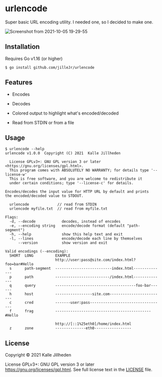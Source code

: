 # urlencode

Super basic URL encoding utility. I needed one, so I decided to make one.

![Screenshot from 2021-10-05 19-29-55](https://user-images.githubusercontent.com/2477952/136073443-840ee017-27b1-45c0-be23-e33bb3a43127.png)

## Installation

Requires Go v1.16 (or higher)

```console
$ go install github.com/jilleJr/urlencode
```

## Features

- Encodes

- Decodes

- Colored output to highlight what's encoded/decoded

- Read from STDIN or from a file

## Usage

```console
$ urlencode --help
urlencode v1.0.0  Copyright (C) 2021  Kalle Jillheden

  License GPLv3+: GNU GPL version 3 or later <https://gnu.org/licenses/gpl.html>.
  This program comes with ABSOLUTELY NO WARRANTY; for details type '--license-w'
  This is free software, and you are welcome to redistribute it
  under certain conditions; type '--license-c' for details.

Encodes/decodes the input value for HTTP URL by default and prints
the encoded/decoded value to STDOUT.

  urlencode             // read from STDIN
  urlencode myfile.txt  // read from myfile.txt

Flags:
  -d, --decode            decodes, instead of encodes
  -e, --encoding string   encode/decode format (default "path-segment")
  -h, --help              show this help text and exit
  -l, --lines             encode/decode each line by themselves
      --version           show version and exit

Valid encodings (--encoding):
  SHORT  LONG          EXAMPLE
                       http://user:pass@site.com/index.html?foo=bar#Hello
  s      path-segment  --------------------------index.html--------------
  p      path          -------------------------/index.html--------------
  q      query         -------------------------------------foo-bar------
  h      host          -----------------site.com-------------------------
  c      cred          -------user:pass----------------------------------
  f      frag          --------------------------------------------#Hello

                       http://[::1%25eth0]/home/index.html
  z      zone          --------------eth0-----------------
```

## License

Copyright &copy; 2021 Kalle Jillheden

License GPLv3+: GNU GPL version 3 or later <https://gnu.org/licenses/gpl.html>.
See full license text in the [LICENSE](./LICENSE) file.
